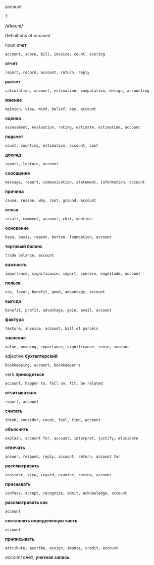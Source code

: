 account

?

/əˈkount/

Definitions of _account_

noun
**счет**

    account, score, bill, invoice, count, scoring
**отчет**

    report, record, account, return, reply
**расчет**

    calculation, account, estimation, computation, design, accounting
**мнение**

    opinion, view, mind, belief, say, account
**оценка**

    assessment, evaluation, rating, estimate, estimation, account
**подсчет**

    count, counting, estimation, account, cast
**доклад**

    report, lecture, account
**сообщение**

    message, report, communication, statement, information, account
**причина**

    cause, reason, why, root, ground, account
**отзыв**

    recall, comment, account, chit, mention
**основание**

    base, basis, reason, bottom, foundation, account
**торговый баланс**

    trade balance, account
**важность**

    importance, significance, import, concern, magnitude, account
**польза**

    use, favor, benefit, good, advantage, account
**выгода**

    benefit, profit, advantage, gain, avail, account
**фактура**

    texture, invoice, account, bill of parcels
**значение**

    value, meaning, importance, significance, sense, account

adjective
**бухгалтерский**

    bookkeeping, account, bookkeeper's

verb
**приходиться**

    account, happen to, fall on, fit, be related
**отчитываться**

    report, account
**считать**

    think, consider, count, feel, find, account
**объяснять**

    explain, account for, account, interpret, justify, elucidate
**отвечать**

    answer, respond, reply, account, return, account for
**рассматривать**

    consider, view, regard, examine, review, account
**признавать**

    confess, accept, recognize, admit, acknowledge, account
**рассматривать как**

    account
**составлять определенную часть**

    account
**приписывать**

    attribute, ascribe, assign, impute, credit, account

_account_
**счет**, **учетная запись**